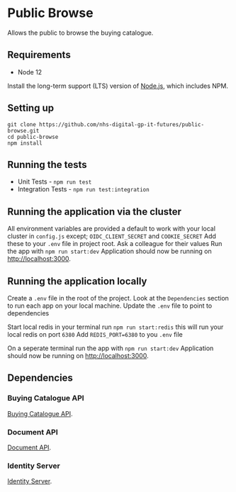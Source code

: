 # Public Browse 

Allows the public to browse the buying catalogue.

## Requirements
- Node 12

Install the long-term support (LTS) version of <a href="https://nodejs.org/en/">Node.js</a>, which includes NPM.

## Setting up
```
git clone https://github.com/nhs-digital-gp-it-futures/public-browse.git
cd public-browse
npm install
```

## Running the tests
- Unit Tests - `npm run test`
- Integration Tests - `npm run test:integration`

## Running the application via the cluster
All environment variables are provided a default to work with your local cluster in `config.js` except;
`OIDC_CLIENT_SECRET` and `COOKIE_SECRET`
Add these to your `.env` file in project root. Ask a colleague for their values
Run the app with `npm run start:dev`
Application should now be running on <a href="http://localhost:3000">http://localhost:3000</a>.

## Running the application locally
Create a `.env` file in the root of the project.
Look at the `Dependencies` section to run each app on your local machine.
Update the `.env` file to point to dependencies

Start local redis in your terminal run `npm run start:redis` this will run your local redis on port `6380`
Add `REDIS_PORT=6380` to you `.env` file

On a seperate terminal run the app with `npm run start:dev`
Application should now be running on <a href="http://localhost:3000">http://localhost:3000</a>.

## Dependencies
### Buying Catalogue API
[Buying Catalogue API](https://github.com/nhs-digital-gp-it-futures/BuyingCatalogueService).
### Document API
[Document API](https://github.com/nhs-digital-gp-it-futures/BuyingCatalogueDocumentService).
### Identity Server
[Identity Server](https://github.com/nhs-digital-gp-it-futures/BuyingCatalogueIdentity).
